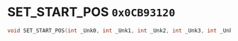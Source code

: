# SET_START_POS `0x0CB93120`

```cpp
void SET_START_POS(int _Unk0, int _Unk1, int _Unk2, int _Unk3, int _Unk4);
```